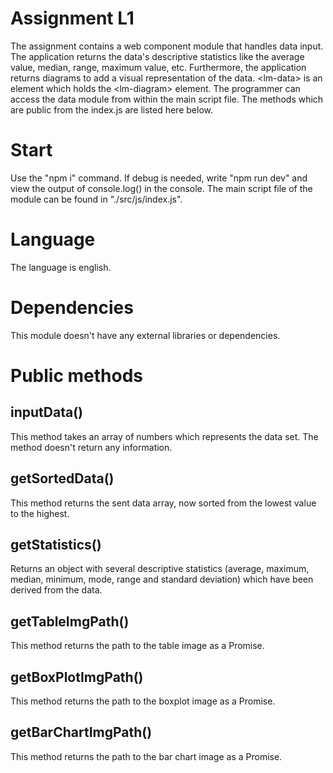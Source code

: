 # Assignment L1

The assignment contains a web component module that handles data input. The application returns the data's descriptive statistics like the average value, median, range, maximum value, etc. Furthermore, the application returns diagrams to add a visual representation of the data. &lt;lm-data&gt; is an element which holds the &lt;lm-diagram&gt; element. The programmer can access the data module from within the main script file. The methods which are public from the index.js are listed here below. 

# Start

Use the "npm i" command. If debug is needed, write "npm run dev" and view the output of console.log() in the console. The main script file of the module can be found in  "./src/js/index.js". 

# Language

The language is english. 

# Dependencies

This module doesn't have any external libraries or dependencies. 

# Public methods

## inputData()

This method takes an array of numbers which represents the data set. The method doesn't return any information. 

## getSortedData()

This method returns the sent data array, now sorted from the lowest value to the highest.

## getStatistics()

Returns an object with several descriptive statistics (average, maximum, median, minimum,
mode, range and standard deviation) which have been derived from the data.

## getTableImgPath()

This method returns the path to the table image as a Promise.

## getBoxPlotImgPath()

This method returns the path to the boxplot image as a Promise.

## getBarChartImgPath()

This method returns the path to the bar chart image as a Promise.

